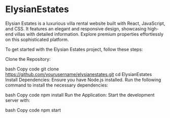 # ElysianEstates
Elysian Estates is a luxurious villa rental website built with React, JavaScript, and CSS. It features an elegant and responsive design, showcasing high-end villas with detailed information. Explore premium properties  effortlessly on this sophisticated platform.


To get started with the Elysian Estates project, follow these steps:

Clone the Repository:

bash
Copy code
git clone https://github.com/yourusername/elysianestates.git
cd ElysianEstates
Install Dependencies: Ensure you have Node.js installed. Run the following command to install the necessary dependencies:

bash
Copy code
npm install
Run the Application: Start the development server with:

bash
Copy code
npm start
